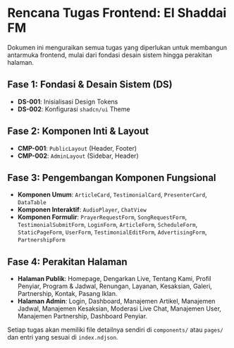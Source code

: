 # Rencana Tugas Frontend: El Shaddai FM

Dokumen ini menguraikan semua tugas yang diperlukan untuk membangun antarmuka frontend, mulai dari fondasi desain sistem hingga perakitan halaman.

## Fase 1: Fondasi & Desain Sistem (DS)

- **DS-001**: Inisialisasi Design Tokens
- **DS-002**: Konfigurasi `shadcn/ui` Theme

## Fase 2: Komponen Inti & Layout

- **CMP-001**: `PublicLayout` (Header, Footer)
- **CMP-002**: `AdminLayout` (Sidebar, Header)

## Fase 3: Pengembangan Komponen Fungsional

- **Komponen Umum**: `ArticleCard`, `TestimonialCard`, `PresenterCard`, `DataTable`
- **Komponen Interaktif**: `AudioPlayer`, `ChatView`
- **Komponen Formulir**: `PrayerRequestForm`, `SongRequestForm`, `TestimonialSubmitForm`, `LoginForm`, `ArticleForm`, `ScheduleForm`, `StaticPageForm`, `UserForm`, `TestimonialEditForm`, `AdvertisingForm`, `PartnershipForm`

## Fase 4: Perakitan Halaman

- **Halaman Publik**: Homepage, Dengarkan Live, Tentang Kami, Profil Penyiar, Program & Jadwal, Renungan, Layanan, Kesaksian, Galeri, Partnership, Kontak, Pasang Iklan.
- **Halaman Admin**: Login, Dashboard, Manajemen Artikel, Manajemen Jadwal, Manajemen Kesaksian, Moderasi Live Chat, Manajemen User, Manajemen Partnership, Dashboard Penyiar.

Setiap tugas akan memiliki file detailnya sendiri di `components/` atau `pages/` dan entri yang sesuai di `index.ndjson`.
